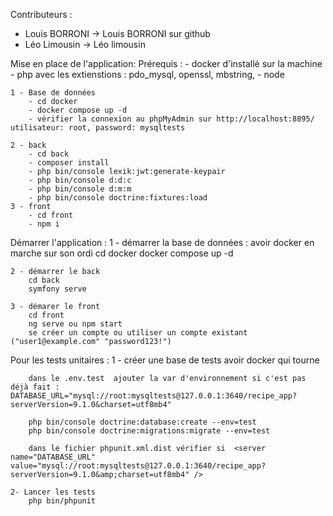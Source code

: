 Contributeurs :

- Louis BORRONI -> Louis BORRONI sur github
- Léo Limousin -> Léo limousin

Mise en place de l'application:
Prérequis : - docker d'installé sur la machine - php avec les extienstions : pdo_mysql, openssl, mbstring, - node

    1 - Base de données
        - cd docker
        - docker compose up -d
        - vérifier la connexion au phpMyAdmin sur http://localhost:8895/ utilisateur: root, password: mysqltests

    2 - back
        - cd back
        - composer install
        - php bin/console lexik:jwt:generate-keypair
        - php bin/console d:d:c
        - php bin/console d:m:m
        - php bin/console doctrine:fixtures:load
    3 - front
        - cd front
        - npm i

Démarrer l'application :
1 - démarrer la base de données :
avoir docker en marche sur son ordi
cd docker
docker compose up -d

    2 - démarrer le back
        cd back
        symfony serve

    3 - démarer le front
        cd front
        ng serve ou npm start
        se créer un compte ou utiliser un compte existant ("user1@example.com" "password123!")

Pour les tests unitaires :
1 - créer une base de tests
avoir docker qui tourne

        dans le .env.test  ajouter la var d'environnement si c'est pas déjà fait : DATABASE_URL="mysql://root:mysqltests@127.0.0.1:3640/recipe_app?serverVersion=9.1.0&charset=utf8mb4"

        php bin/console doctrine:database:create --env=test
        php bin/console doctrine:migrations:migrate --env=test

        dans le fichier phpunit.xml.dist vérifier si  <server name="DATABASE_URL" value="mysql://root:mysqltests@127.0.0.1:3640/recipe_app?serverVersion=9.1.0&amp;charset=utf8mb4" />

    2- Lancer les tests
        php bin/phpunit
